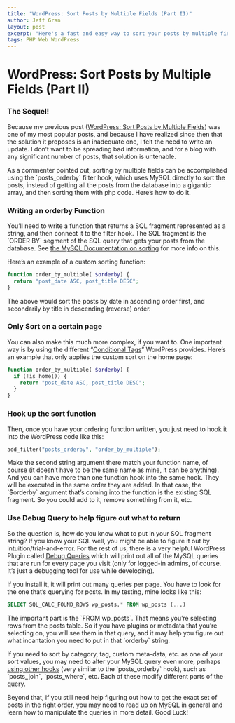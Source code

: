 ```yaml
---
title: "WordPress: Sort Posts by Multiple Fields (Part II)"
author: Jeff Gran
layout: post
excerpt: "Here's a fast and easy way to sort your posts by multiple fields, using the posts_orderby filter hook and a simple function."
tags: PHP Web WordPress
---
```

# WordPress: Sort Posts by Multiple Fields (Part II)

### The Sequel!

Because my previous post ([WordPress: Sort Posts by Multiple Fields][1]) was one of my most popular posts, and because I have realized since then that the solution it proposes is an inadequate one, I felt the need to write an update. I don’t want to be spreading bad information, and for a blog with any significant number of posts, that solution is untenable.

 [1]: /218/blog/wordpress-sort-posts-by-multiple-fields "WordPress: Sort Posts by Multiple Fields"

As a commenter pointed out, sorting by multiple fields can be accomplished using the \`posts_orderby\` filter hook, which uses MySQL directly to sort the posts, instead of getting all the posts from the database into a gigantic array, and then sorting them with php code. Here’s how to do it.

### Writing an orderby Function

You’ll need to write a function that returns a SQL fragment represented as a string, and then connect it to the filter hook. The SQL fragment is the \`ORDER BY\` segment of the SQL query that gets your posts from the database. See [the MySQL Documentation on sorting][3] for more info on this.

 [3]: http://dev.mysql.com/doc/refman/5.0/en/sorting-rows.html

Here’s an example of a custom sorting function:

~~~~ php
function order_by_multiple( $orderby) {
  return "post_date ASC, post_title DESC";
}
~~~~

The above would sort the posts by date in ascending order first, and secondarily by title in descending (reverse) order. 

### Only Sort on a certain page

You can also make this much more complex, if you want to. One important way is by using the different “[Conditional Tags][4]” WordPress provides. Here’s an example that only applies the custom sort on the home page:

 [4]: http://codex.wordpress.org/Conditional_Tags

~~~~ php
function order_by_multiple( $orderby) {
  if (!is_home()) {
    return "post_date ASC, post_title DESC";
  }
}
~~~~

### Hook up the sort function

Then, once you have your ordering function written, you just need to hook it into the WordPress code like this:

~~~~ php
add_filter("posts_orderby", "order_by_multiple");
~~~~

Make the second string argument there match your function name, of course (it doesn’t have to be the same name as mine, it can be anything). And you can have more than one function hook into the same hook. They will be executed in the same order they are added. In that case, the \`$orderby\` argument that’s coming into the function is the existing SQL fragment. So you could add to it, remove something from it, etc.

### Use Debug Query to help figure out what to return

So the question is, how do you know what to put in your SQL fragment string? If you know your SQL well, you might be able to figure it out by intuition/trial-and-error. For the rest of us, there is a very helpful WordPress Plugin called [Debug Queries][5] which will print out all of the MySQL queries that are run for every page you visit (only for logged-in admins, of course. It’s just a debugging tool for use while developing).

 [5]: http://wordpress.org/extend/plugins/debug-queries/

If you install it, it will print out many queries per page. You have to look for the one that’s querying for posts. In my testing, mine looks like this:

~~~~ sql
SELECT SQL_CALC_FOUND_ROWS wp_posts.* FROM wp_posts (...)
~~~~

The important part is the \`FROM wp_posts\`. That means you’re selecting rows from the posts table. So if you have plugins or metadata that you’re selecting on, you will see them in that query, and it may help you figure out what incantation you need to put in that \`orderby\` string.

If you need to sort by category, tag, custom meta-data, etc. as one of your sort values, you may need to alter your MySQL query even more, perhaps [using other hooks][6] (very similar to the \`posts\_orderby\` hook), such as \`posts\_join\`, \`posts_where\`, etc. Each of these modify different parts of the query.

 [6]: http://codex.wordpress.org/Custom_Queries

Beyond that, if you still need help figuring out how to get the exact set of posts in the right order, you may need to read up on MySQL in general and learn how to manipulate the queries in more detail. Good Luck!
